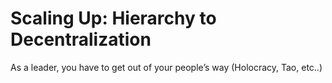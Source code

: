 # Scaling Up: Hierarchy to Decentralization

As a leader, you have to get out of your people’s way (Holocracy, Tao, etc..)

